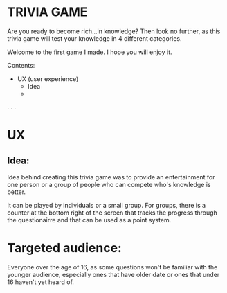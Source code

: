 # TRIVIA GAME

Are you ready to become rich...in knowledge? Then look no further, as this trivia game will test your knowledge in 4 different categories. 

Welcome to the first game I made. I hope you will enjoy it.


Contents:
* UX (user experience)
  * Idea
  * 
.
.
.

# UX 

## Idea:
Idea behind creating this trivia game was to provide an entertainment for one person or a group of people who can compete who's knowledge is better.

It can be played by individuals or a small group. For groups, there is a counter at the bottom right of the screen that tracks the progress through the questionairre and that can be used as a point system.

# Targeted audience:
Everyone over the age of 16, as some questions won't be familiar with the younger audience, especially ones that have older date or ones that under 16 haven't yet heard of.